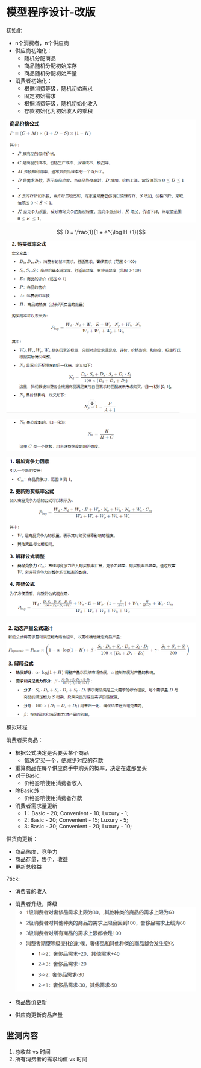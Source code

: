 # 模型程序设计-改版

初始化

- n个消费者，n个供应商
- 供应商初始化：
  - 随机分配商品
  - 商品随机分配初始库存
  - 商品随机分配初始产量
- 消费者初始化：
  - 根据消费等级，随机初始需求
  - 固定初始需求
  - 根据消费等级，随机初始化收入
  - 存款初始化为初始收入的乘积

![image-20241003175829079](Plan2/image-20241003175829079.png)

$$ D = \frac{1}{1 + e^{\log H +1}}$$

![image-20241003175859089](Plan2/image-20241003175859089.png)

![image-20241003175950692](Plan2/image-20241003175950692.png)

![image-20241003180816302](Plan2/image-20241003180816302.png)

![image-20241003184934148](Plan2/image-20241003184934148.png)

模拟过程

消费者买商品：

- 根据公式决定是否要买某个商品
  - 每决定买一个，便减少对应的存款
- 重算商品在每个供应商手中购买的概率，决定在谁那里买
- 对于Basic:
  - 价格影响使用消费者收入
- 除Basic外：
  - 价格影响使用消费者存款
- 消费者需求量更新
  - 1：Basic - 20;  Convenient - 10; Luxury - 1;
  - 2: Basic - 20; Convenient - 15; Luxury - 5;
  - 3: Basic - 30; Convenient - 20; Luxury - 10;

供货商更新：

- 商品热度，竞争力
- 商品存量，售价，收益
- 更新总收益

7tick:

- 消费者的收入

- 消费者升级，降级![image-20241003185934456](Plan2/image-20241003185934456.png)
- 商品售价更新
- 供应商更新商品产量

## 监测内容

1. 总收益 vs 时间
2. 所有消费者的需求均值 vs 时间